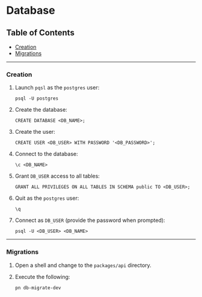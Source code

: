 # Database

## Table of Contents

* [Creation](#creation)
* [Migrations](#migrations)

---

### Creation

1. Launch `pqsl` as the `postgres` user:
    
    ```
    psql -U postgres
    ```
    
2. Create the database:
    
    ```
    CREATE DATABASE <DB_NAME>;
    ```
    
3. Create the user:
    
    ```
    CREATE USER <DB_USER> WITH PASSWORD '<DB_PASSWORD>';
    ```
    
4. Connect to the database:
    
    ```
    \c <DB_NAME>
    ```
    
5. Grant `DB_USER` access to all tables:
    
    ```
    GRANT ALL PRIVILEGES ON ALL TABLES IN SCHEMA public TO <DB_USER>;
    ```
    
6. Quit as the `postgres` user:
    
    ```
    \q
    ```
    
7. Connect as `DB_USER` (provide the password when prompted):
    
    ```
    psql -U <DB_USER> <DB_NAME>
    ```
    

---

### Migrations

1. Open a shell and change to the `packages/api` directory.
2. Execute the following:
     
    ```
    pn db-migrate-dev
    ```
    
